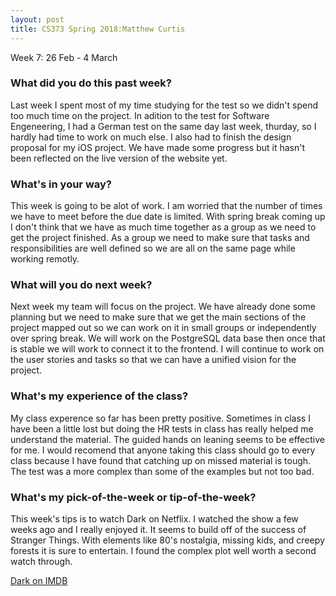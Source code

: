 ```yaml
---
layout: post
title: CS373 Spring 2018:Matthew Curtis
---
```

Week 7: 26 Feb - 4 March

### What did you do this past week?

Last week I spent most of my time studying for the test so we didn't spend too much time on the project. In adition to the test for Software Engeneering, I had a German test on the same day last week, thurday, so I hardly had time to work on much else. I also had to finish the design proposal for my iOS project. We have made some progress but it hasn't been reflected on the live version of the website yet.

### What's in your way?

This week is going to be alot of work. I am worried that the number of times we have to meet before the due date is limited. With spring break coming up I don't think that we have as much time together as a group as we need to get the project finished. As a group we need to make sure that tasks and responsibilities are well defined so we are all on the same page while working remotly. 

### What will you do next week?

Next week my team will focus on the project. We have already done some planning but we need to make sure that we get the main sections of the project mapped out so we can work on it in small groups or independently over spring break. We will work on the PostgreSQL data base then once that is stable we will work to connect it to the frontend. I will continue to work on the user stories and tasks so that we can have a unified vision for the project. 

### What's my experience of the class?

My class experence so far has been pretty positive. Sometimes in class I have been a little lost but doing the HR tests in class has really helped me understand the material. The guided hands on leaning seems to be effective for me. I would recomend that anyone taking this class should go to every class because I have found that catching up on missed material is tough. The test was a more complex than some of the examples but not too bad.

### What's my pick-of-the-week or tip-of-the-week?

This week's tips is to watch Dark on Netflix. I watched the show a few weeks ago and I really enjoyed it. It seems to build off of the success of Stranger Things. With elements like 80's nostalgia, missing kids, and creepy forests it is sure to entertain. I found the complex plot well worth a second watch through.  

[Dark on IMDB](https://www.rottentomatoes.com/tv/dark/s01/)
